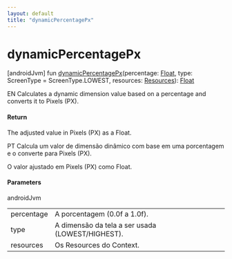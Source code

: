 ```yaml
---
layout: default
title: "dynamicPercentagePx"
---
```


# dynamicPercentagePx

[androidJvm]
fun [dynamicPercentagePx](dynamic-percentage-px.md)(percentage: [Float](https://kotlinlang.org/api/core/kotlin-stdlib/kotlin/-float/index.html), type: ScreenType = ScreenType.LOWEST, resources: [Resources](https://developer.android.com/reference/kotlin/android/content/res/Resources.html)): [Float](https://kotlinlang.org/api/core/kotlin-stdlib/kotlin/-float/index.html)

EN Calculates a dynamic dimension value based on a percentage and converts it to Pixels (PX).

#### Return

The adjusted value in Pixels (PX) as a Float.

PT Calcula um valor de dimensão dinâmico com base em uma porcentagem e o converte para Pixels (PX).

O valor ajustado em Pixels (PX) como Float.

#### Parameters

androidJvm

| | |
|---|---|
| percentage | A porcentagem (0.0f a 1.0f). |
| type | A dimensão da tela a ser usada (LOWEST/HIGHEST). |
| resources | Os Resources do Context. |